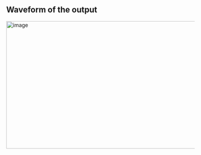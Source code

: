 ## Waveform of the output
<img width="1919" height="341" alt="image" src="https://github.com/user-attachments/assets/d7c13db1-1b0c-403a-be6d-280faee9f2f8" />
